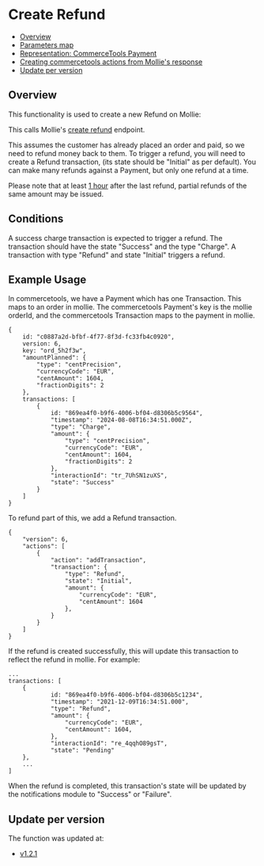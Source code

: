 # Create Refund

  * [Overview](#overview)
  * [Parameters map](#parameters-map)
  * [Representation: CommerceTools Payment](#representation-ct-payment)
  * [Creating commercetools actions from Mollie's response](#creating-commercetools-actions-from-mollies-response)
  * [Update per version](#update-per-version)

## Overview

This functionality is used to create a new Refund on Mollie:

This calls Mollie's [create refund](https://docs.mollie.com/reference/create-refund) endpoint.

This assumes the customer has already placed an order and paid, so we need to refund money back to them. To trigger a refund, you will need to create a Refund transaction, (its state should be "Initial" as per default). You can make many refunds against a Payment, but only one refund at a time.

Please note that at least [1 hour](https://docs.mollie.com/docs/refunds#possible-errors:~:text=Your%20Refund%20is%20a%20duplicate%20(of%20the%20same%20amount%20in%20the%20last%20hour)%20of%20another%20Refund%20on%20the%20Payment) after the last refund, partial refunds of the same amount may be issued.

## Conditions

A success charge transaction is expected to trigger a refund. The transaction should have the state "Success" and the type "Charge".
A transaction with type "Refund" and state "Initial" triggers a refund.

## Example Usage

In commercetools, we have a Payment which has one Transaction. This maps to an order in mollie. The commercetools Payment's key is the mollie orderId, and the commercetools Transaction maps to the payment in mollie.

```
{
    id: "c0887a2d-bfbf-4f77-8f3d-fc33fb4c0920",
    version: 6,
    key: "ord_5h2f3w",
    "amountPlanned": {
        "type": "centPrecision",
        "currencyCode": "EUR",
        "centAmount": 1604,
        "fractionDigits": 2
    },
    transactions: [
        {
            id: "869ea4f0-b9f6-4006-bf04-d8306b5c9564",
            "timestamp": "2024-08-08T16:34:51.000Z",
            "type": "Charge",
            "amount": {
                "type": "centPrecision",
                "currencyCode": "EUR",
                "centAmount": 1604,
                "fractionDigits": 2
            },
            "interactionId": "tr_7UhSN1zuXS",
            "state": "Success"
        }
    ]
}
```

To refund part of this, we add a Refund transaction.

```
{
    "version": 6,
    "actions": [
        {
            "action": "addTransaction",
            "transaction": {
                "type": "Refund",
                "state": "Initial",
                "amount": {
                    "currencyCode": "EUR",
                    "centAmount": 1604
                },
            }
        }
    ]
}
```

If the refund is created successfully, this will update this transaction to reflect the refund in mollie. For example:

```
...
transactions: [
    {
            id: "869ea4f0-b9f6-4006-bf04-d8306b5c1234",
            "timestamp": "2021-12-09T16:34:51.000",
            "type": "Refund",
            "amount": {
                "currencyCode": "EUR",
                "centAmount": 1604,
            },
            "interactionId": "re_4qqhO89gsT",
            "state": "Pending"
    },
    ...
]
```

When the refund is completed, this transaction's state will be updated by the notifications module to "Success" or "Failure".

## Update per version

The function was updated at:
- [v1.2.1](../CHANGELOG.md#v121)